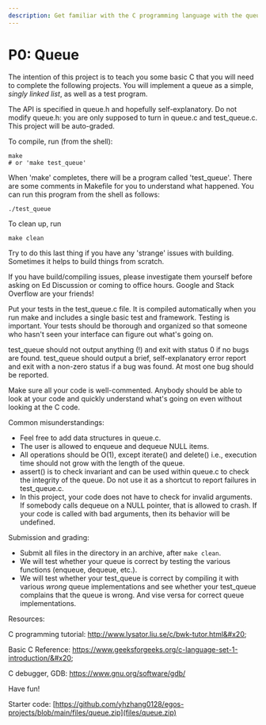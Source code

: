 ```yaml
---
description: Get familiar with the C programming language with the queue data structure
---
```


# P0: Queue

The intention of this project is to teach you some basic C that you will need to complete the following projects. You will implement a queue as a simple, _singly linked list_, as well as a test program.

The API is specified in queue.h and hopefully self-explanatory. Do not modify queue.h: you are only supposed to turn in queue.c and test\_queue.c. This project will be auto-graded.

To compile, run (from the shell):

```
make
# or 'make test_queue'
```

When 'make' completes, there will be a program called 'test\_queue'. There are some comments in Makefile for you to understand what happened. You can run this program from the shell as follows:

```
./test_queue
```

To clean up, run

```
make clean
```

Try to do this last thing if you have any 'strange' issues with building. Sometimes it helps to build things from scratch.

If you have build/compiling issues, please investigate them yourself before asking on Ed Discussion or coming to office hours. Google and Stack Overflow are your friends!

Put your tests in the test\_queue.c file. It is compiled automatically when you run make and includes a single basic test and framework. Testing is important. Your tests should be thorough and organized so that someone who hasn't seen your interface can figure out what's going on.

test\_queue should not output anything (!) and exit with status 0 if no bugs are found. test\_queue should output a brief, self-explanatory error report and exit with a non-zero status if a bug was found. At most one bug should be reported.

Make sure all your code is well-commented. Anybody should be able to look at your code and quickly understand what's going on even without looking at the C code.

Common misunderstandings:

* Feel free to add data structures in queue.c.
* The user is allowed to enqueue and dequeue NULL items.
* All operations should be O(1), except iterate() and delete() i.e., execution time should not grow with the length of the queue.
* assert() is to check invariant and can be used within queue.c to check the integrity of the queue. Do not use it as a shortcut to report failures in test\_queue.c.
* In this project, your code does not have to check for invalid arguments. If somebody calls dequeue on a NULL pointer, that is allowed to crash. If your code is called with bad arguments, then its behavior will be undefined.

Submission and grading:

* Submit all files in the directory in an archive, after `make clean`.
* We will test whether your queue is correct by testing the various functions (enqueue, dequeue, etc.).
* We will test whether your test\_queue is correct by compiling it with various _wrong_ queue implementations and see whether your test\_queue complains that the queue is wrong. And vise versa for correct queue implementations.

Resources:

C programming tutorial: http://www.lysator.liu.se/c/bwk-tutor.html&#x20;

Basic C Reference: https://www.geeksforgeeks.org/c-language-set-1-introduction/&#x20;

C debugger, GDB: https://www.gnu.org/software/gdb/

Have fun!

Starter code: [https://github.com/yhzhang0128/egos-projects/blob/main/files/queue.zip](files/queue.zip)
